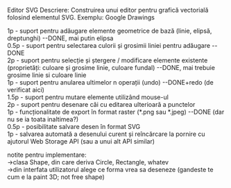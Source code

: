 Editor SVG 
Descriere: Construirea unui editor pentru grafică vectorială folosind elementul SVG. 
Exemplu: Google Drawings

1p - suport pentru adăugare elemente geometrice de bază (linie, elipsă, dreptunghi) --DONE, mai putin elipsa <br/>
0.5p - suport pentru selectarea culorii și grosimii liniei pentru adăugare --DONE <br/>
2p - suport pentru selecție și ștergere / modificare elemente existente (proprietăți: culoare și grosime linie, culoare fundal) --DONE, mai trebuie grosime linie si culoare linie <br/>
1p - suport pentru anularea ultimelor n operații (undo) --DONE+redo (de verificat aici)<br/>
1.5p - suport pentru mutare elemente utilizând mouse-ul <br/>
2p - suport pentru desenare căi cu editarea ulterioară a punctelor <br/>
1p - funcționalitate de export în format raster (*.png sau *.jpeg) --DONE (dar nu se ia toata inaltimea?) <br/>
0.5p - posibilitate salvare desen în format SVG <br/>
1p - salvarea automată a desenului curent și reîncărcare la pornire cu ajutorul Web Storage API (sau a unui alt API similar) <br/>

notite pentru implementare: <br/>
->clasa Shape, din care deriva Circle, Rectangle, whatev <br/>
->din interfata utilizatorul alege ce forma vrea sa deseneze (gandeste te cum e la paint 3D; not free shape)
